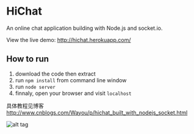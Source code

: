 HiChat
======
 
An online chat application building with Node.js and socket.io.

View the live demo: http://hichat.herokuapp.com/

How to run
---
1. download the code then extract
2. run `npm install` from command line window
3. run `node server`
4. finnaly, open your browser and visit `localhost`

具体教程见博客 http://www.cnblogs.com/Wayou/p/hichat_built_with_nodejs_socket.html

![alt tag](https://www.codeship.io/projects/73bd0d90-9897-0131-516c-56598d7b87e5/status)


